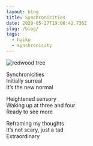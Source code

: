```yaml
---
layout: blog
title: Synchronicities
date: 2020-05-27T19:06:42.736Z
slug: /blog/
tags:
  - haiku
  - synchronicity
---
```

![redwood tree](/images/uploads/redwoodbrethren.jpeg "redwood brethren")

Synchronicities\
Initially surreal\
It’s the new normal

Heightened sensory\
Waking up at three and four\
Ready to see more

Reframing my thoughts\
It’s not scary, just a tad\
Extraordinary